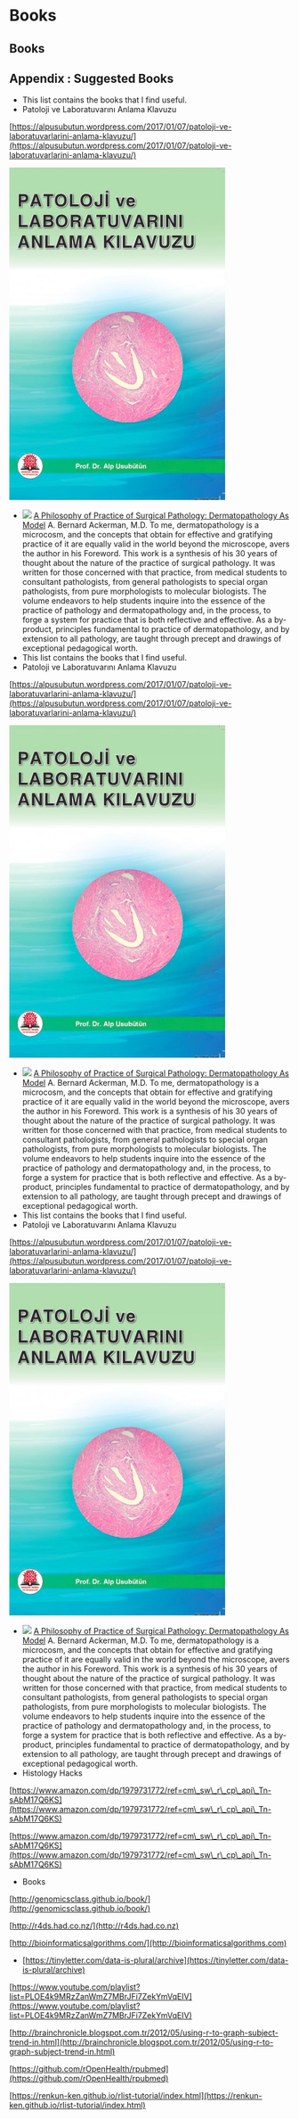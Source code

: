 # Books

## Books

## Appendix : Suggested Books

* This list contains the books that I find useful.
* Patoloji ve Laboratuvarını Anlama Klavuzu

[https://alpusubutun.wordpress.com/2017/01/07/patoloji-ve-laboratuvarlarini-anlama-klavuzu/](https://alpusubutun.wordpress.com/2017/01/07/patoloji-ve-laboratuvarlarini-anlama-klavuzu/)

[![](<../.gitbook/assets/ekran-resmi-2017-01-06-21-07-11 (1) (1) (1) (1) (1) (2).jpg>)](https://alpusubutun.wordpress.com/2017/01/07/patoloji-ve-laboratuvarlarini-anlama-klavuzu/)

* [![](https://www.derm101.com/wp-content/uploads/cover\_pathology.jpg)](https://www.derm101.com/products/a-philosophy-of-practice-of-surgical-pathology-dermatopathology-as-model/) [A Philosophy of Practice of Surgical Pathology: Dermatopathology As Model](https://www.derm101.com/products/a-philosophy-of-practice-of-surgical-pathology-dermatopathology-as-model/) A. Bernard Ackerman, M.D. To me, dermatopathology is a microcosm, and the concepts that obtain for effective and gratifying practice of it are equally valid in the world beyond the microscope, avers the author in his Foreword. This work is a synthesis of his 30 years of thought about the nature of the practice of surgical pathology. It was written for those concerned with that practice, from medical students to consultant pathologists, from general pathologists to special organ pathologists, from pure morphologists to molecular biologists. The volume endeavors to help students inquire into the essence of the practice of pathology and dermatopathology and, in the process, to forge a system for practice that is both reflective and effective. As a by-product, principles fundamental to practice of dermatopathology, and by extension to all pathology, are taught through precept and drawings of exceptional pedagogical worth.
* This list contains the books that I find useful.
* Patoloji ve Laboratuvarını Anlama Klavuzu

[https://alpusubutun.wordpress.com/2017/01/07/patoloji-ve-laboratuvarlarini-anlama-klavuzu/](https://alpusubutun.wordpress.com/2017/01/07/patoloji-ve-laboratuvarlarini-anlama-klavuzu/)

[![](<../.gitbook/assets/ekran-resmi-2017-01-06-21-07-11 (1) (1) (1) (1) (2).jpg>)](https://alpusubutun.wordpress.com/2017/01/07/patoloji-ve-laboratuvarlarini-anlama-klavuzu/)

* [![](https://www.derm101.com/wp-content/uploads/cover\_pathology.jpg)](https://www.derm101.com/products/a-philosophy-of-practice-of-surgical-pathology-dermatopathology-as-model/) [A Philosophy of Practice of Surgical Pathology: Dermatopathology As Model](https://www.derm101.com/products/a-philosophy-of-practice-of-surgical-pathology-dermatopathology-as-model/) A. Bernard Ackerman, M.D. To me, dermatopathology is a microcosm, and the concepts that obtain for effective and gratifying practice of it are equally valid in the world beyond the microscope, avers the author in his Foreword. This work is a synthesis of his 30 years of thought about the nature of the practice of surgical pathology. It was written for those concerned with that practice, from medical students to consultant pathologists, from general pathologists to special organ pathologists, from pure morphologists to molecular biologists. The volume endeavors to help students inquire into the essence of the practice of pathology and dermatopathology and, in the process, to forge a system for practice that is both reflective and effective. As a by-product, principles fundamental to practice of dermatopathology, and by extension to all pathology, are taught through precept and drawings of exceptional pedagogical worth.
* This list contains the books that I find useful.
* Patoloji ve Laboratuvarını Anlama Klavuzu

[https://alpusubutun.wordpress.com/2017/01/07/patoloji-ve-laboratuvarlarini-anlama-klavuzu/](https://alpusubutun.wordpress.com/2017/01/07/patoloji-ve-laboratuvarlarini-anlama-klavuzu/)

[![](<../.gitbook/assets/ekran-resmi-2017-01-06-21-07-11 (1) (1) (1) (1) (1) (1).jpg>)](https://alpusubutun.wordpress.com/2017/01/07/patoloji-ve-laboratuvarlarini-anlama-klavuzu/)

* [![](https://www.derm101.com/wp-content/uploads/cover\_pathology.jpg)](https://www.derm101.com/products/a-philosophy-of-practice-of-surgical-pathology-dermatopathology-as-model/) [A Philosophy of Practice of Surgical Pathology: Dermatopathology As Model](https://www.derm101.com/products/a-philosophy-of-practice-of-surgical-pathology-dermatopathology-as-model/) A. Bernard Ackerman, M.D. To me, dermatopathology is a microcosm, and the concepts that obtain for effective and gratifying practice of it are equally valid in the world beyond the microscope, avers the author in his Foreword. This work is a synthesis of his 30 years of thought about the nature of the practice of surgical pathology. It was written for those concerned with that practice, from medical students to consultant pathologists, from general pathologists to special organ pathologists, from pure morphologists to molecular biologists. The volume endeavors to help students inquire into the essence of the practice of pathology and dermatopathology and, in the process, to forge a system for practice that is both reflective and effective. As a by-product, principles fundamental to practice of dermatopathology, and by extension to all pathology, are taught through precept and drawings of exceptional pedagogical worth.
* Histology Hacks

[https://www.amazon.com/dp/1979731772/ref=cm\_sw\_r\_cp\_api\_Tn-sAbM17Q6KS](https://www.amazon.com/dp/1979731772/ref=cm\_sw\_r\_cp\_api\_Tn-sAbM17Q6KS)

[https://www.amazon.com/dp/1979731772/ref=cm\_sw\_r\_cp\_api\_Tn-sAbM17Q6KS](https://www.amazon.com/dp/1979731772/ref=cm\_sw\_r\_cp\_api\_Tn-sAbM17Q6KS)

* Books

[http://genomicsclass.github.io/book/](http://genomicsclass.github.io/book/)

[http://r4ds.had.co.nz/](http://r4ds.had.co.nz)

[http://bioinformaticsalgorithms.com/](http://bioinformaticsalgorithms.com)

* [https://tinyletter.com/data-is-plural/archive](https://tinyletter.com/data-is-plural/archive)

[https://www.youtube.com/playlist?list=PLOE4k9MRzZanWmZ7MBrJFi7ZekYmVqEIV](https://www.youtube.com/playlist?list=PLOE4k9MRzZanWmZ7MBrJFi7ZekYmVqEIV)

[http://brainchronicle.blogspot.com.tr/2012/05/using-r-to-graph-subject-trend-in.html](http://brainchronicle.blogspot.com.tr/2012/05/using-r-to-graph-subject-trend-in.html)

[https://github.com/rOpenHealth/rpubmed](https://github.com/rOpenHealth/rpubmed)

[https://renkun-ken.github.io/rlist-tutorial/index.html](https://renkun-ken.github.io/rlist-tutorial/index.html)
